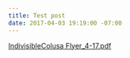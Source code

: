```yaml
---
title: Test post
date: 2017-04-03 19:19:00 -07:00
---
```


[IndivisibleColusa Flyer_4-17.pdf](/uploads/IndivisibleColusa%20Flyer_4-17.pdf)